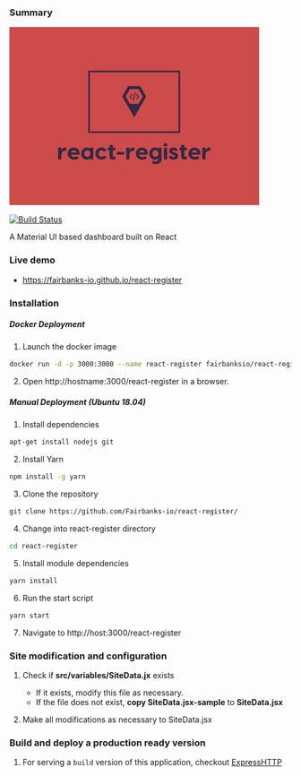 
### Summary
![react-register](https://raw.githubusercontent.com/Fairbanks-io/react-register/develop/imgs/react-register-sm.png)

[![Build Status](https://travis-ci.org/Fairbanks-io/react-register.svg?branch=develop)](https://travis-ci.org/Fairbanks-io/react-register)

A Material UI based dashboard built on React


### Live demo
- https://fairbanks-io.github.io/react-register

### Installation

##### Docker Deployment
1. Launch the docker image
```bash
docker run -d -p 3000:3000 --name react-register fairbanksio/react-register
```
2. Open http://hostname:3000/react-register in a browser.

##### Manual Deployment (Ubuntu 18.04)
1. Install dependencies
```bash
apt-get install nodejs git
```
2. Install Yarn
```bash
npm install -g yarn
```
3. Clone the repository
```bash
git clone https://github.com/Fairbanks-io/react-register/
```
4. Change into react-register directory
```bash
cd react-register
```
5. Install module dependencies
```bash
yarn install
```
6. Run the start script
```bash
yarn start
```
7. Navigate to http://host:3000/react-register

### Site modification and configuration
1. Check if **src/variables/SiteData.jx** exists
	- If it exists, modify this file as necessary.
	- If the file does not exist, **copy SiteData.jsx-sample** to **SiteData.jsx**

2. Make all modifications as necessary to SiteData.jsx


### Build and deploy a production ready version
1. For serving a `build` version of this application, checkout [ExpressHTTP](https://github.com/jonfairbanks/ExpressHTTP)

